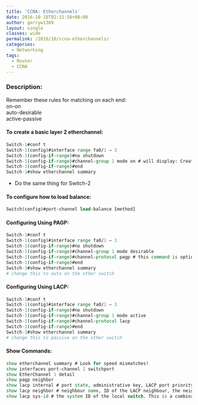 ```yaml
---
title: 'CCNA: Etherchannels'
date: 2016-10-10T02:31:58+00:00
author: gerryw1389
layout: single
classes: wide
permalink: /2016/10/ccna-etherchannels/
categories:
  - Networking
tags:
  - Router
  - CCNA
---
```

<!--more-->

### Description:

Remember these rules for matching on each end:  
on-on  
auto-desirable  
active-passive

#### To create a basic layer 2 etherchannel:

   ```tcl
   Switch-1#conf t
   Switch-1(config)#interface range fa0/1 – 3
   Switch-1(config-if-range)#no shutdown
   Switch-1(config-if-range)#channel-group 1 mode on # will display: Creating a port-channel interface Port-channel 1; uses pagp
   Switch-1(config-if-range)#end
   Switch-1#show etherchannel summary
   ```

   - Do the same thing for Switch-2

#### To configure how to load balance:

   ```tcl
   Switch(config)#port-channel load-balance [method]
   ```

#### Configuring Using PAGP:

   ```tcl
   Switch-1#conf t
   Switch-1(config)#interface range fa0/1 – 3
   Switch-1(config-if-range)#no shutdown
   Switch-1(config-if-range)#channel-group 1 mode desirable
   Switch-1(config-if-range)#channel-protocol pagp # this command is optional because pagp is default, but it should still be typed.
   Switch-1(config-if-range)#end
   Switch-1#show etherchannel summary
   # change this to auto on the other switch
   ```

#### Configuring Using LACP:

   ```tcl
   Switch-1#conf t
   Switch-1(config)#interface range fa0/1 – 3
   Switch-1(config-if-range)#no shutdown
   Switch-1(config-if-range)#channel-group 1 mode active
   Switch-1(config-if-range)#channel-protocol lacp
   Switch-1(config-if-range)#end
   Switch-1#show etherchannel summary
   # change this to passive on the other switch
   ```

#### Show Commands:

   ```tcl
   show etherchannel summary # Look for speed mismatches!
   show interfaces port-channel 1 switchport
   show EtherChannel 1 detail
   show pagp neighbor
   show lacp internal # port state, administrative key, LACP port priority, and the port number
   show lacp neighbor # neighbour name, ID of the LACP neighbour, the neighbour device ID (MAC), and the neighbour port. The flags also indicate the mode the neighbour is operating in, as well as whether it is a physical learner, for example
   show lacp sys-id # the system ID of the local switch. This is a combination of the switch MAC and LACP priority
   ```



